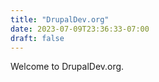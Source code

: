 ```yaml
---
title: "DrupalDev.org"
date: 2023-07-09T23:36:33-07:00
draft: false
---
```


Welcome to DrupalDev.org.
